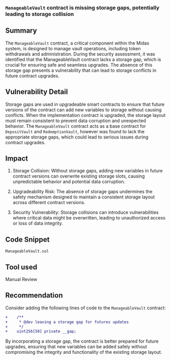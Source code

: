 ### `ManageableVault` contract is missing storage gaps, potentially leading to storage collision

## Summary

The `ManageableVault` contract, a critical component within the Midas system, is designed to manage vault operations, including token withdrawals and administration. During the security assessment, it was identified that the ManageableVault contract lacks a storage gap, which is crucial for ensuring safe and seamless upgrades. The absence of this storage gap presents a vulnerability that can lead to storage conflicts in future contract upgrades.

## Vulnerability Detail

Storage gaps are used in upgradeable smart contracts to ensure that future versions of the contract can add new variables to storage without causing conflicts. When the implementation contract is upgraded, the storage layout must remain consistent to prevent data corruption and unexpected behavior. The `ManageableVault` contract acts as a base contract for `DepositVault` and `RedemptionVault`, however was found to lack the appropriate storage gaps, which could lead to serious issues during contract upgrades.

## Impact

1. Storage Collision: Without storage gaps, adding new variables in future contract versions can overwrite existing storage slots, causing unpredictable behavior and potential data corruption.
2. Upgradeability Risk: The absence of storage gaps undermines the safety mechanism designed to maintain a consistent storage layout across different contract versions.

3. Security Vulnerability: Storage collisions can introduce vulnerabilities where critical data might be overwritten, leading to unauthorized access or loss of data integrity.

## Code Snippet

`ManageableVault.sol`

## Tool used

Manual Review

## Recommendation

Consider adding the following lines of code to the `ManageableVault` contract:

```diff
+    /**
+     * @dev leaving a storage gap for futures updates
+     */
+    uint256[50] private __gap;
```

By incorporating a storage gap, the contract is better prepared for future upgrades, ensuring that new variables can be added safely without compromising the integrity and functionality of the existing storage layout.
